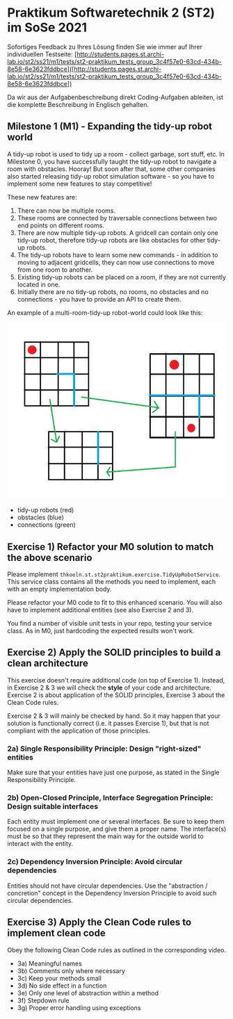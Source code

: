 # Praktikum Softwaretechnik 2 (ST2) im SoSe 2021

Sofortiges Feedback zu Ihres Lösung finden Sie wie immer auf Ihrer individuellen Testseite:
[http://students.pages.st.archi-lab.io/st2/ss21/m1/tests/st2-praktikum_tests_group_3c4f57e0-63cd-434b-8e58-6e3623fddbce]([http://students.pages.st.archi-lab.io/st2/ss21/m1/tests/st2-praktikum_tests_group_3c4f57e0-63cd-434b-8e58-6e3623fddbce])

Da wir aus der Aufgabenbeschreibung direkt Coding-Aufgaben ableiten, ist die komplette Beschreibung in Englisch
gehalten. 

## Milestone 1 (M1) - Expanding the tidy-up robot world

A tidy-up robot is used to tidy up a room - collect garbage, sort stuff, etc. 
In Milestone 0, you have successfully taught the tidy-up robot to navigate a room with obstacles. Hooray!
But soon after that, some other companies also started releasing tidy-up robot simulation software - so you have to 
implement some new features to stay competitive!

These new features are:
1. There can now be multiple rooms.
1. These rooms are connected by traversable connections between two end points on different rooms.   
1. There are now multiple tidy-up robots. A gridcell can contain only one tidy-up robot, therefore tidy-up robots 
    are like obstacles for other tidy-up robots.   
1. The tidy-up robots have to learn some new commands - in addition to moving to adjacent gridcells, they can now use 
    connections to move from one room to another.
1. Existing tidy-up robots can be placed on a room, if they are not currently located in one. 
1. Initially there are no tidy-up robots, no rooms, no obstacles and no connections - you have to provide an API to create them.

An example of a multi-room-tidy-up robot-world could look like this:

![room](src/main/resources/explanationM1.png)

* tidy-up robots (red)
* obstacles (blue)
* connections (green)



## Exercise 1) Refactor your M0 solution to match the above scenario

Please implement `thkoeln.st.st2praktikum.exercise.TidyUpRobotService`. This service class contains all the methods 
you need to implement, each with an empty implementation body. 

Please refactor your M0 code to fit to this enhanced scenario. You will also have to implement additional entities (see also Exercise 2 and 3). 

You find a number of visible unit tests in your repo, testing your service class. As in M0, just hardcoding the expected 
results won't work. 


## Exercise 2) Apply the SOLID principles to build a clean architecture

This exercise doesn't require additional code (on top of Exercise 1). Instead, in Exercise 2 & 3 we will check
the **style** of your code and architecture. Exercise 2 is about application of the SOLID principles, Exercise 3 about
the Clean Code rules. 

Exercise 2 & 3 will mainly be checked by hand. So it may happen that your solution is functionally correct (i.e.
it passes Exercise 1), but that is not compliant with the application of those principles.  

### 2a) Single Responsibility Principle: Design "right-sized" entities

Make sure that your entities have just one purpose, as stated in the Single Responsibility Principle.

### 2b) Open-Closed Principle, Interface Segregation Principle: Design suitable interfaces

Each entity must implement one or several interfaces. Be sure to keep them focused on a single purpose, and give 
them a proper name. The interface(s) must be so that they represent the main way for the outside world to interact
with the entity. 

### 2c) Dependency Inversion Principle: Avoid circular dependencies

Entities should not have circular dependencies. Use the "abstraction / concretion" concept in the Dependency Inversion 
Principle to avoid such circular dependencies.


## Exercise 3) Apply the Clean Code rules to implement clean code

Obey the following Clean Code rules as outlined in the corresponding video.

* 3a) Meaningful names
* 3b) Comments only where necessary
* 3c) Keep your methods small
* 3d) No side effect in a function
* 3e) Only one level of abstraction within a method
* 3f) Stepdown rule
* 3g) Proper error handling using exceptions







